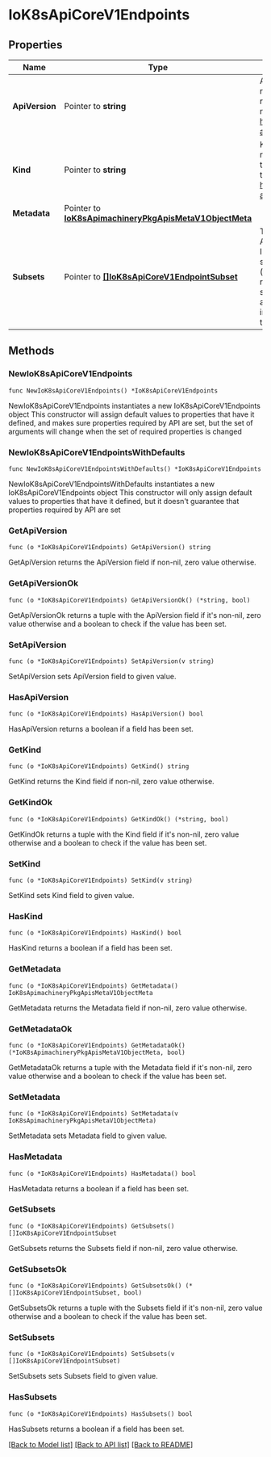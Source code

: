 # IoK8sApiCoreV1Endpoints

## Properties

Name | Type | Description | Notes
------------ | ------------- | ------------- | -------------
**ApiVersion** | Pointer to **string** | APIVersion defines the versioned schema of this representation of an object. Servers should convert recognized schemas to the latest internal value, and may reject unrecognized values. More info: https://git.k8s.io/community/contributors/devel/sig-architecture/api-conventions.md#resources | [optional] 
**Kind** | Pointer to **string** | Kind is a string value representing the REST resource this object represents. Servers may infer this from the endpoint the client submits requests to. Cannot be updated. In CamelCase. More info: https://git.k8s.io/community/contributors/devel/sig-architecture/api-conventions.md#types-kinds | [optional] 
**Metadata** | Pointer to [**IoK8sApimachineryPkgApisMetaV1ObjectMeta**](IoK8sApimachineryPkgApisMetaV1ObjectMeta.md) |  | [optional] 
**Subsets** | Pointer to [**[]IoK8sApiCoreV1EndpointSubset**](IoK8sApiCoreV1EndpointSubset.md) | The set of all endpoints is the union of all subsets. Addresses are placed into subsets according to the IPs they share. A single address with multiple ports, some of which are ready and some of which are not (because they come from different containers) will result in the address being displayed in different subsets for the different ports. No address will appear in both Addresses and NotReadyAddresses in the same subset. Sets of addresses and ports that comprise a service. | [optional] 

## Methods

### NewIoK8sApiCoreV1Endpoints

`func NewIoK8sApiCoreV1Endpoints() *IoK8sApiCoreV1Endpoints`

NewIoK8sApiCoreV1Endpoints instantiates a new IoK8sApiCoreV1Endpoints object
This constructor will assign default values to properties that have it defined,
and makes sure properties required by API are set, but the set of arguments
will change when the set of required properties is changed

### NewIoK8sApiCoreV1EndpointsWithDefaults

`func NewIoK8sApiCoreV1EndpointsWithDefaults() *IoK8sApiCoreV1Endpoints`

NewIoK8sApiCoreV1EndpointsWithDefaults instantiates a new IoK8sApiCoreV1Endpoints object
This constructor will only assign default values to properties that have it defined,
but it doesn't guarantee that properties required by API are set

### GetApiVersion

`func (o *IoK8sApiCoreV1Endpoints) GetApiVersion() string`

GetApiVersion returns the ApiVersion field if non-nil, zero value otherwise.

### GetApiVersionOk

`func (o *IoK8sApiCoreV1Endpoints) GetApiVersionOk() (*string, bool)`

GetApiVersionOk returns a tuple with the ApiVersion field if it's non-nil, zero value otherwise
and a boolean to check if the value has been set.

### SetApiVersion

`func (o *IoK8sApiCoreV1Endpoints) SetApiVersion(v string)`

SetApiVersion sets ApiVersion field to given value.

### HasApiVersion

`func (o *IoK8sApiCoreV1Endpoints) HasApiVersion() bool`

HasApiVersion returns a boolean if a field has been set.

### GetKind

`func (o *IoK8sApiCoreV1Endpoints) GetKind() string`

GetKind returns the Kind field if non-nil, zero value otherwise.

### GetKindOk

`func (o *IoK8sApiCoreV1Endpoints) GetKindOk() (*string, bool)`

GetKindOk returns a tuple with the Kind field if it's non-nil, zero value otherwise
and a boolean to check if the value has been set.

### SetKind

`func (o *IoK8sApiCoreV1Endpoints) SetKind(v string)`

SetKind sets Kind field to given value.

### HasKind

`func (o *IoK8sApiCoreV1Endpoints) HasKind() bool`

HasKind returns a boolean if a field has been set.

### GetMetadata

`func (o *IoK8sApiCoreV1Endpoints) GetMetadata() IoK8sApimachineryPkgApisMetaV1ObjectMeta`

GetMetadata returns the Metadata field if non-nil, zero value otherwise.

### GetMetadataOk

`func (o *IoK8sApiCoreV1Endpoints) GetMetadataOk() (*IoK8sApimachineryPkgApisMetaV1ObjectMeta, bool)`

GetMetadataOk returns a tuple with the Metadata field if it's non-nil, zero value otherwise
and a boolean to check if the value has been set.

### SetMetadata

`func (o *IoK8sApiCoreV1Endpoints) SetMetadata(v IoK8sApimachineryPkgApisMetaV1ObjectMeta)`

SetMetadata sets Metadata field to given value.

### HasMetadata

`func (o *IoK8sApiCoreV1Endpoints) HasMetadata() bool`

HasMetadata returns a boolean if a field has been set.

### GetSubsets

`func (o *IoK8sApiCoreV1Endpoints) GetSubsets() []IoK8sApiCoreV1EndpointSubset`

GetSubsets returns the Subsets field if non-nil, zero value otherwise.

### GetSubsetsOk

`func (o *IoK8sApiCoreV1Endpoints) GetSubsetsOk() (*[]IoK8sApiCoreV1EndpointSubset, bool)`

GetSubsetsOk returns a tuple with the Subsets field if it's non-nil, zero value otherwise
and a boolean to check if the value has been set.

### SetSubsets

`func (o *IoK8sApiCoreV1Endpoints) SetSubsets(v []IoK8sApiCoreV1EndpointSubset)`

SetSubsets sets Subsets field to given value.

### HasSubsets

`func (o *IoK8sApiCoreV1Endpoints) HasSubsets() bool`

HasSubsets returns a boolean if a field has been set.


[[Back to Model list]](../README.md#documentation-for-models) [[Back to API list]](../README.md#documentation-for-api-endpoints) [[Back to README]](../README.md)


